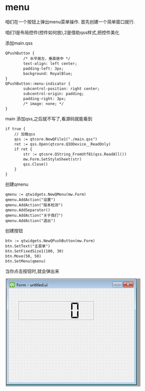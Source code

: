 ﻿# menu

咱们在一个按钮上弹出menu菜单操作.
首先创建一个简单窗口就行.

咱们1是布局控件(控件如何放),2是借助qss样式,把控件美化

添加main.qss

```
QPushButton {
        /* 水平居左、垂直居中 */
        text-align: left center;
        padding-left: 3px;
		background: RoyalBlue;
}
QPushButton::menu-indicator {
        subcontrol-position: right center;
        subcontrol-origin: padding;
        padding-right: 3px;
        /* image: none; */
}
```

main 添加qss,之后就不写了,看源码就能看到

```
if true {
	// 加载qss
	qss := qtcore.NewQFile1("./main.qss")
	ret := qss.Open(qtcore.QIODevice__ReadOnly)
	if ret {
		str := qtcore.QString_FromUtf81(qss.ReadAll())
		mw.Form.SetStyleSheet(str)
		qss.Close()
	}
}
```

创建qmenu

```
qmenu := qtwidgets.NewQMenu(mw.Form)
qmenu.AddAction("设置")
qmenu.AddAction("版本检测")
qmenu.AddSeparator()
qmenu.AddAction("关于我们")
qmenu.AddAction("退出")
```
创建按钮

```
btn := qtwidgets.NewQPushButton(mw.Form)
btn.SetText("主菜单")
btn.SetFixedSize1(100, 30)
btn.Move(50, 50)
btn.SetMenu(qmenu)
```

当你点击按钮时,就会弹出来

![](file_pic/01.png)




